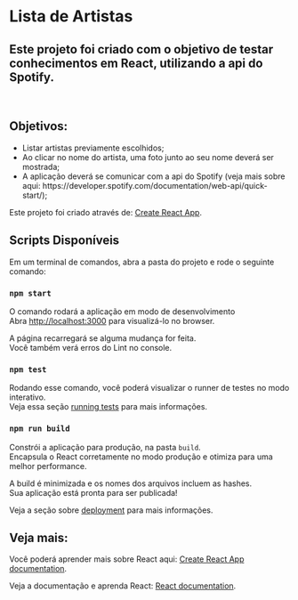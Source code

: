<h1> Lista de Artistas </h1>

<h2>Este projeto foi criado com o objetivo de testar conhecimentos em React, utilizando a api do Spotify.</h2><br>

<h2>Objetivos:</h2>

<ul>
    <li>Listar artistas previamente escolhidos;</li>
    <li>Ao clicar no nome do artista, uma foto junto ao seu nome deverá ser mostrada;</li>
    <li>A aplicação deverá se comunicar com a api do Spotify (veja mais sobre aqui: https://developer.spotify.com/documentation/web-api/quick-start/);</li>
</ul>

Este projeto foi criado através de: [Create React App](https://github.com/facebook/create-react-app).

## Scripts Disponíveis

Em um terminal de comandos, abra a pasta do projeto e rode o seguinte comando:

### `npm start`

O comando rodará a aplicação em modo de desenvolvimento<br>
Abra [http://localhost:3000](http://localhost:3000) para visualizá-lo no browser.

A página recarregará se alguma mudança for feita.<br>
Você também verá erros do Lint no console.

### `npm test`

Rodando esse comando, você poderá visualizar o runner de testes no modo interativo.<br>
Veja essa seção [running tests](https://facebook.github.io/create-react-app/docs/running-tests) para mais informações.

### `npm run build`

Constrói a aplicação para produção, na pasta `build`.<br>
Encapsula o React corretamente no modo produção e otimiza para uma melhor performance.

A build é minimizada e os nomes dos arquivos incluem as hashes.<br>
Sua aplicação está pronta para ser publicada!

Veja a seção sobre [deployment](https://facebook.github.io/create-react-app/docs/deployment) para mais informações.

## Veja mais:

Você poderá aprender mais sobre React aqui: [Create React App documentation](https://facebook.github.io/create-react-app/docs/getting-started).

Veja a documentação e aprenda React: [React documentation](https://reactjs.org/).


